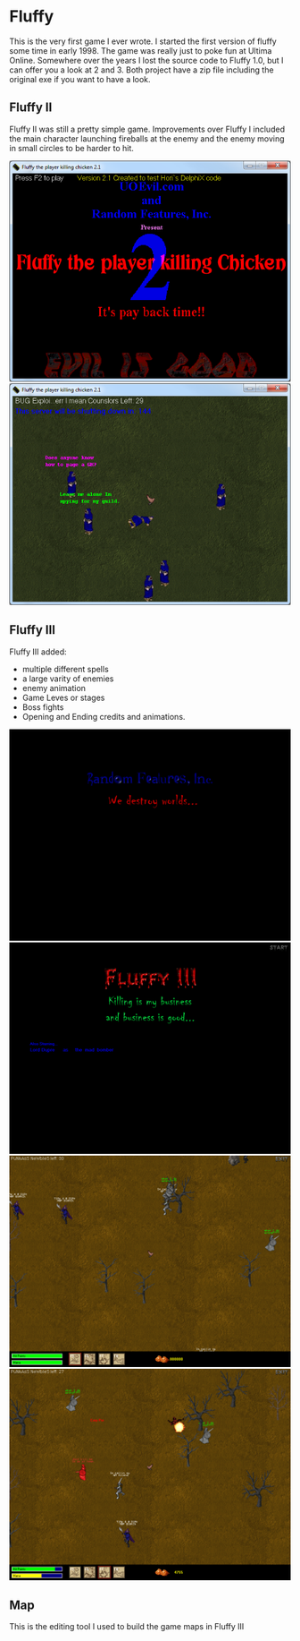 # Fluffy
This is the very first game I ever wrote. I started the first version of fluffy some time in early 1998. 
The game was really just to poke fun at Ultima Online. Somewhere over the years I lost the source code to Fluffy 1.0, but I can offer you a look at 2 and 3. Both project have a zip file including the original exe if you want to have a look.

## Fluffy II 

Fluffy II was still a pretty simple game. Improvements over Fluffy I included the main character launching fireballs at the enemy and the enemy moving in small circles to be harder to hit. 

![alt tag](f201.png)
![alt tag](f202.png)

## Fluffy III 

Fluffy III added:
* multiple different spells
* a large varity of enemies
* enemy animation
* Game Leves or stages
* Boss fights
* Opening and Ending credits and animations. 

![alt tag](f301.png)
![alt tag](f302.png)
![alt tag](f303.png)
![alt tag](f304.png)


## Map 
This is the editing tool I used to build the game maps in Fluffy III

